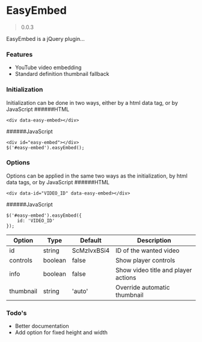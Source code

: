 # EasyEmbed
> 0.0.3

EasyEmbed is a jQuery plugin...

### Features
  - YouTube video embedding
  - Standard definition thumbnail fallback

### Initialization
Initialization can be done in two ways, either by a html data tag, or by JavaScript
######HTML
```
<div data-easy-embed></div>
```

######JavaScript
```
<div id="easy-embed"></div>
$('#easy-embed').easyEmbed();
```

### Options
Options can be applied in the same two ways as the initialization, by html data tags, or by JavaScript
######HTML
```
<div data-id="VIDEO_ID" data-easy-embed></div>
```

######JavaScript
```
$('#easy-embed').easyEmbed({
    id: 'VIDEO_ID'
});
```
Option | Type | Default | Description
------ | ---- | ------- | -----------
id | string | ScMzIvxBSi4 | ID of the wanted video
controls | boolean | false | Show player controls
info | boolean | false | Show video title and player actions
thumbnail | string | 'auto' | Override automatic thumbnail

### Todo's
* Better documentation
* Add option for fixed height and width
